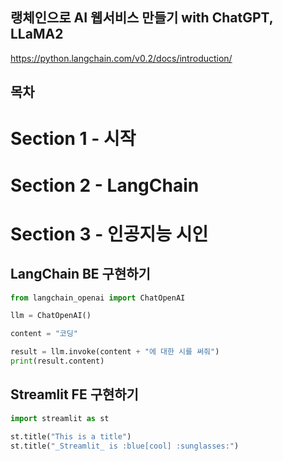 ## 랭체인으로 AI 웹서비스 만들기 with ChatGPT, LLaMA2

https://python.langchain.com/v0.2/docs/introduction/


## 목차




# Section 1 - 시작


# Section 2 - LangChain


# Section 3 - 인공지능 시인

## LangChain BE 구현하기

```py
from langchain_openai import ChatOpenAI

llm = ChatOpenAI()

content = "코딩"

result = llm.invoke(content + "에 대한 시를 써줘")
print(result.content)
```


## Streamlit FE 구현하기

```py
import streamlit as st

st.title("This is a title")
st.title("_Streamlit_ is :blue[cool] :sunglasses:")
```